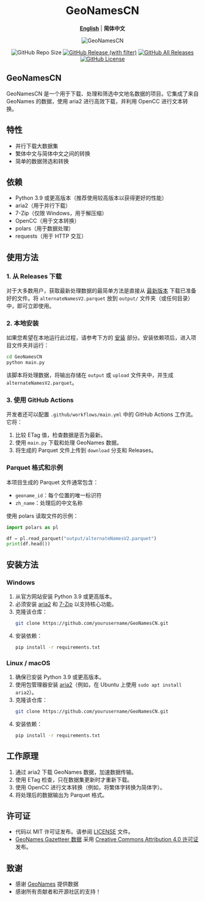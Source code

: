 <div align="center">

# GeoNamesCN

[**English**](README.md) | **简体中文**  

![GeoNamesCN](https://socialify.git.ci/CZAsTc/GeoNamesCN/image?description=1&font=Inter&forks=1&issues=1&language=1&name=1&owner=1&pulls=1&stargazers=1&theme=Auto)

![GitHub Repo Size](https://img.shields.io/github/repo-size/CZAsTc/GeoNamesCN?style=for-the-badge)
[![GitHub Release (with filter)](https://img.shields.io/github/v/release/CZAsTc/GeoNamesCN?style=for-the-badge)](https://github.com/CZAsTc/GeoNamesCN/releases/latest)
[![GitHub All Releases](https://img.shields.io/github/downloads/CZAsTc/GeoNamesCN/total?style=for-the-badge&color=violet)](https://github.com/CZAsTc/GeoNamesCN/releases)
[![GitHub License](https://img.shields.io/github/license/CZAsTc/GeoNamesCN?style=for-the-badge)](https://github.com/CZAsTc/GeoNamesCN/blob/main/LICENSE)

</div>

## GeoNamesCN

GeoNamesCN 是一个用于下载、处理和筛选中文地名数据的项目。它集成了来自 GeoNames 的数据，使用 aria2 进行高效下载，并利用 OpenCC 进行文本转换。

## 特性
- 并行下载大数据集  
- 繁体中文与简体中文之间的转换  
- 简单的数据筛选和转换  

## 依赖
- Python 3.9 或更高版本（推荐使用较高版本以获得更好的性能）  
- aria2（用于并行下载）  
- 7-Zip（仅限 Windows，用于解压缩）  
- OpenCC（用于文本转换）  
- polars（用于数据处理）  
- requests（用于 HTTP 交互）  

## 使用方法
### 1. 从 Releases 下载
对于大多数用户，获取最新处理数据的最简单方法是直接从 [最新版本](https://github.com/CZAsTc/GeoNamesCN/releases/latest) 下载已准备好的文件。将 `alternateNamesV2.parquet` 放到 `output/` 文件夹（或任何目录）中，即可立即使用。

### 2. 本地安装
如果您希望在本地运行此过程，请参考下方的 [安装](#installation) 部分。安装依赖项后，进入项目文件夹并运行：

```bash
cd GeoNamesCN
python main.py
```

该脚本将处理数据，将输出存储在 `output` 或 `upload` 文件夹中，并生成 `alternateNamesV2.parquet`。

### 3. 使用 GitHub Actions
开发者还可以配置 `.github/workflows/main.yml` 中的 GitHub Actions 工作流。它将：
1. 比较 ETag 值，检查数据是否为最新。  
2. 使用 `main.py` 下载和处理 GeoNames 数据。  
3. 将生成的 Parquet 文件上传到 `download` 分支和 Releases。

### Parquet 格式和示例
本项目生成的 Parquet 文件通常包含：
- `geoname_id`：每个位置的唯一标识符  
- `zh_name`：处理后的中文名称  

使用 polars 读取文件的示例：

```python
import polars as pl

df = pl.read_parquet("output/alternateNamesV2.parquet")
print(df.head())
```

## 安装方法
### Windows
1. 从官方网站安装 Python 3.9 或更高版本。  
2. 必须安装 [aria2](https://aria2.github.io/) 和 [7-Zip](https://www.7-zip.org/) 以支持核心功能。  
3. 克隆该仓库：  
   ```bash
   git clone https://github.com/yourusername/GeoNamesCN.git
   ```
4. 安装依赖：  
   ```bash
   pip install -r requirements.txt
   ```

### Linux / macOS
1. 确保已安装 Python 3.9 或更高版本。  
2. 使用包管理器安装 [aria2](https://aria2.github.io/)（例如，在 Ubuntu 上使用 `sudo apt install aria2`）。  
3. 克隆该仓库：  
   ```bash
   git clone https://github.com/yourusername/GeoNamesCN.git
   ```
4. 安装依赖：  
   ```bash
   pip install -r requirements.txt
   ```

## 工作原理
1. 通过 aria2 下载 GeoNames 数据，加速数据传输。  
2. 使用 ETag 检查，只在数据集更新时才重新下载。  
3. 使用 OpenCC 进行文本转换（例如，将繁体字转换为简体字）。  
4. 将处理后的数据输出为 Parquet 格式。  

## 许可证
- 代码以 MIT 许可证发布。请参阅 [LICENSE](LICENSE) 文件。  
- [GeoNames Gazetteer 数据](https://download.geonames.org/export/dump/readme.txt) 采用 [Creative Commons Attribution 4.0 许可证](https://creativecommons.org/licenses/by/4.0/) 发布。  

## 致谢
- 感谢 [GeoNames](http://www.geonames.org/) 提供数据  
- 感谢所有贡献者和开源社区的支持！  
